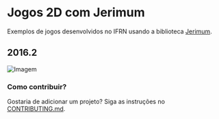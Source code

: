 # Jogos 2D com Jerimum

Exemplos de jogos desenvolvidos no IFRN usando a biblioteca [Jerimum](https://potigol.github.io/Jerimum).

## 2016.2

![Imagem](https://t.co/h6shCwqqdD)

### Como contribuir?

Gostaria de adicionar um projeto? Siga as instruções no [CONTRIBUTING.md](CONTRIBUTING.md).
